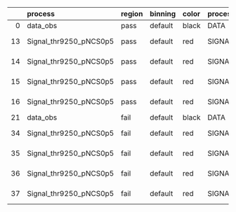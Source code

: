 |    | process                | region   | binning   | color   | process_type   |   scale | variation   | source_filename                                                        | source_histname    | alias                  | title            |   combine_idx |     lnN |   shapes | syst_type   | direction   | variation_alias   |
|---:|:-----------------------|:---------|:----------|:--------|:---------------|--------:|:------------|:-----------------------------------------------------------------------|:-------------------|:-----------------------|:-----------------|--------------:|--------:|---------:|:------------|:------------|:------------------|
|  0 | data_obs               | pass     | default   | black   | DATA           |       1 | nominal     | ./histograms_for_2DAlphabet_v20//Sphaleron_Data.root                   | hpass              | Data                   | Data             |           nan | nan     |      nan | nan         | nan         | nan               |
| 13 | Signal_thr9250_pNCS0p5 | pass     | default   | red     | SIGNAL         |       1 | lumi        | ./histograms_for_2DAlphabet_v20//Sphaleron_Signal_thr9250_pNCS0p5.root | hpass              | Signal_thr9250_pNCS0p5 | Sphaleron signal |           nan |   1.016 |      nan | lnN         | nan         | nan               |
| 14 | Signal_thr9250_pNCS0p5 | pass     | default   | red     | SIGNAL         |       1 | SVM         | ./histograms_for_2DAlphabet_v20//Sphaleron_Signal_thr9250_pNCS0p5.root | hpass_SVMsyst_up   | Signal_thr9250_pNCS0p5 | Sphaleron signal |           nan | nan     |        1 | shapes      | Up          | SVMsyst           |
| 15 | Signal_thr9250_pNCS0p5 | pass     | default   | red     | SIGNAL         |       1 | SVM         | ./histograms_for_2DAlphabet_v20//Sphaleron_Signal_thr9250_pNCS0p5.root | hpass_SVMsyst_down | Signal_thr9250_pNCS0p5 | Sphaleron signal |           nan | nan     |        1 | shapes      | Down        | SVMsyst           |
| 16 | Signal_thr9250_pNCS0p5 | pass     | default   | red     | SIGNAL         |       1 | nominal     | ./histograms_for_2DAlphabet_v20//Sphaleron_Signal_thr9250_pNCS0p5.root | hpass              | Signal_thr9250_pNCS0p5 | Sphaleron signal |           nan | nan     |      nan | nan         | nan         | nan               |
| 21 | data_obs               | fail     | default   | black   | DATA           |       1 | nominal     | ./histograms_for_2DAlphabet_v20//Sphaleron_Data.root                   | hfail              | Data                   | Data             |           nan | nan     |      nan | nan         | nan         | nan               |
| 34 | Signal_thr9250_pNCS0p5 | fail     | default   | red     | SIGNAL         |       1 | lumi        | ./histograms_for_2DAlphabet_v20//Sphaleron_Signal_thr9250_pNCS0p5.root | hfail              | Signal_thr9250_pNCS0p5 | Sphaleron signal |           nan |   1.016 |      nan | lnN         | nan         | nan               |
| 35 | Signal_thr9250_pNCS0p5 | fail     | default   | red     | SIGNAL         |       1 | SVM         | ./histograms_for_2DAlphabet_v20//Sphaleron_Signal_thr9250_pNCS0p5.root | hfail_SVMsyst_up   | Signal_thr9250_pNCS0p5 | Sphaleron signal |           nan | nan     |        1 | shapes      | Up          | SVMsyst           |
| 36 | Signal_thr9250_pNCS0p5 | fail     | default   | red     | SIGNAL         |       1 | SVM         | ./histograms_for_2DAlphabet_v20//Sphaleron_Signal_thr9250_pNCS0p5.root | hfail_SVMsyst_down | Signal_thr9250_pNCS0p5 | Sphaleron signal |           nan | nan     |        1 | shapes      | Down        | SVMsyst           |
| 37 | Signal_thr9250_pNCS0p5 | fail     | default   | red     | SIGNAL         |       1 | nominal     | ./histograms_for_2DAlphabet_v20//Sphaleron_Signal_thr9250_pNCS0p5.root | hfail              | Signal_thr9250_pNCS0p5 | Sphaleron signal |           nan | nan     |      nan | nan         | nan         | nan               |
